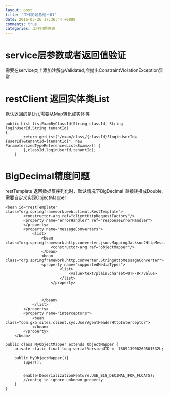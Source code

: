 ```yaml
---
layout: post
title: "工作问题总结－01"
date: 2016-05-26 17:36:44 +0800
comments: true
categories: 工作问题总结
---
```

# service层参数或者返回值验证

需要在service类上添加注解@Validated,会抛出ConstraintViolationException异常
# restClient 返回实体类List

默认返回的是List<Map>,需要从Map转化成实体类

```
public List listExamByClassId(String classId, String loginUserId,String tenantId) 
{
        return getList("/exam/class/{classId}?loginUserId={userId}&tenantId={tenantId}", new ParameterizedTypeReference<List<Exam>>() {
        },classId,loginUserId,tenantId);
    }
```

# BigDecimal精度问题
restTemplate 返回数据反序列化时，默认情况下BigDecimal 直接转换成Double,需要自定义实现ObjectMapper


```
<bean id="restTemplate" class="org.springframework.web.client.RestTemplate">
		<constructor-arg ref="clientHttpRequestFactory"/>
		<property name="errorHandler" ref="responseErrorHandler">
		</property>
		<property name="messageConverters">
			<list>
				<bean class="org.springframework.http.converter.json.MappingJackson2HttpMessageConverter">
					<constructor-arg ref="objectMapper"/>
				</bean>
				<bean class="org.springframework.http.converter.StringHttpMessageConverter">
				<property name="supportedMediaTypes">
						<list>
							<value>text/plain;charset=UTF-8</value>
						</list>
					</property>



				</bean>
			</list>
		</property>
        <property name="interceptors">
            <bean class="com.gxb.sites.client.sys.UserAgentHeaderHttpInterceptor">
            </bean>
        </property>
	</bean>

public class MyObjectMapper extends ObjectMapper {
    private static final long serialVersionUID = -780913908269501532L;

    public MyObjectMapper(){
        super();


        enable(DeserializationFeature.USE_BIG_DECIMAL_FOR_FLOATS);
        //config to ignore unknown property
    }
}
```


